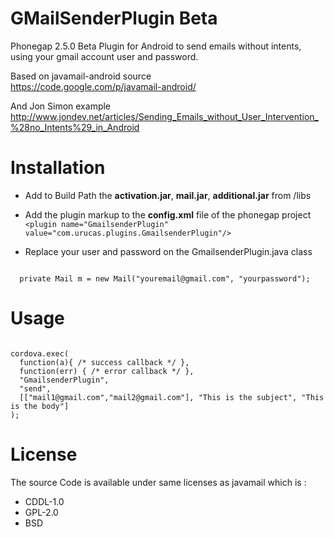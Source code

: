 GMailSenderPlugin Beta
======================

Phonegap 2.5.0 Beta Plugin for Android to send emails without intents, using your gmail account user and password. 

Based on javamail-android source <br />
https://code.google.com/p/javamail-android/

And Jon Simon example <br />
http://www.jondev.net/articles/Sending_Emails_without_User_Intervention_%28no_Intents%29_in_Android

Installation
============

* Add to Build Path the **activation.jar**, **mail.jar**, **additional.jar** from /libs  

* Add the plugin markup to the **config.xml** file of the phonegap project 
``<plugin name="GmailsenderPlugin" value="com.urucas.plugins.GmailsenderPlugin"/> ``

* Replace your user and password on the GmailsenderPlugin.java class
<code>
  private Mail m = new Mail("youremail@gmail.com", "yourpassword");
</code>

Usage
=====

<code>
cordova.exec(
  function(a){ /* success callback */ }, 
  function(err) { /* error callback */ }, 
  "GmailsenderPlugin", 
  "send",
  [["mail1@gmail.com","mail2@gmail.com"], "This is the subject", "This is the body"]
);
</code>

License
=======
The source Code is available under same licenses as javamail which is :

* CDDL-1.0
* GPL-2.0
* BSD
